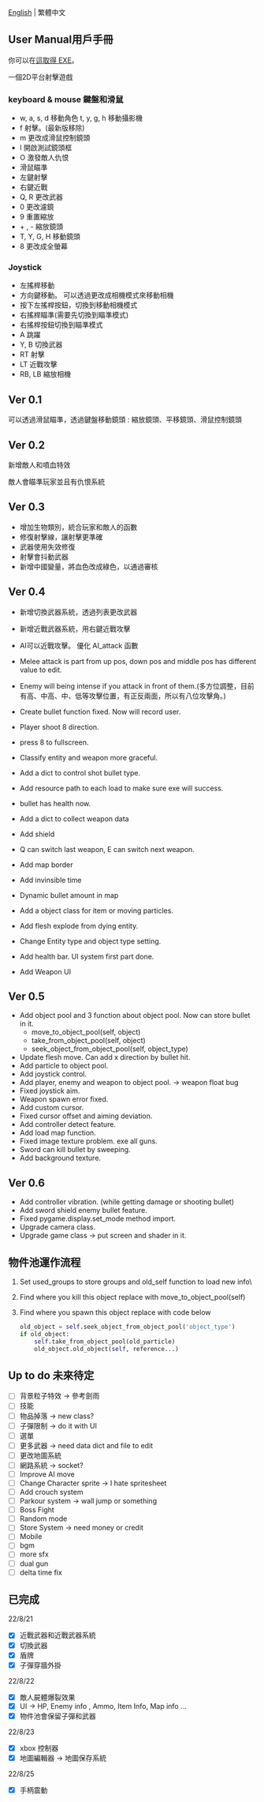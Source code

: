 [English](https://github.com/JingShing/2D-Platformer-Pygame-shooter/blob/main/README.md) | 繁體中文

## User Manual用戶手冊

你可以在[這取得 EXE](https://jingshing.itch.io/gunfight-prototype)。

一個2D平台射擊遊戲

### keyboard & mouse 鍵盤和滑鼠

* w, a, s, d 移動角色 t, y, g, h 移動攝影機
* f 射擊。(最新版移除)
* m 更改成滑鼠控制鏡頭
* l 開啟測試鏡頭框
* O 激發敵人仇恨
* 滑鼠瞄準
* 左鍵射擊
* 右鍵近戰
* Q, R 更改武器
* 0 更改濾鏡
* 9 重置縮放
* \+ , - 縮放鏡頭
* T, Y, G, H 移動鏡頭
* 8 更改成全螢幕

### Joystick

* 左搖桿移動
* 方向鍵移動。 可以透過更改成相機模式來移動相機
* 按下左搖桿按鈕，切換到移動相機模式
* 右搖桿瞄準(需要先切換到瞄準模式)
* 右搖桿按鈕切換到瞄準模式
* A 跳躍
* Y, B 切換武器
* RT 射擊
* LT 近戰攻擊
* RB, LB 縮放相機

## Ver 0.1

可以透過滑鼠瞄準，透過鍵盤移動鏡頭 : 縮放鏡頭、平移鏡頭、滑鼠控制鏡頭

## Ver 0.2

新增敵人和噴血特效

敵人會瞄準玩家並且有仇恨系統

## Ver 0.3

* 增加生物類別，統合玩家和敵人的函數
* 修復射擊線，讓射擊更準確
* 武器使用失效修復
* 射擊會抖動武器
* 新增中國變量，將血色改成綠色，以通過審核

## Ver 0.4

* 新增切換武器系統，透過列表更改武器

* 新增近戰武器系統，用右鍵近戰攻擊

* AI可以近戰攻擊。 優化 AI_attack 函數

* Melee attack is part from up pos, down pos and middle pos has different value to edit.

* Enemy will being intense if you attack in front of them.(多方位調整，目前有高、中高、中、低等攻擊位置，有正反兩面，所以有八位攻擊角。)

* Create bullet function fixed. Now will record user.

* Player shoot 8 direction.

* press 8 to fullscreen.

* Classify entity and weapon more graceful.

* Add a dict to control shot bullet type.

* Add resource path to each load to make sure exe will success.

* bullet has health now.

* Add a dict to collect weapon data

* Add shield

* Q can switch last weapon, E can switch next weapon.

* Add map border

* Add invinsible time

* Dynamic bullet amount in map

* Add a object class for item or moving particles.

* Add flesh explode from dying entity.

* Change Entity type and object type setting.

* Add health bar. UI system first part done.

* Add Weapon UI

## Ver 0.5

* Add object pool and 3 function about object pool. Now can store bullet in it.
  * move_to_object_pool(self, object)
  * take_from_object_pool(self, object)
  * seek_object_from_object_pool(self, object_type)
* Update flesh move. Can add x direction by bullet hit.
* Add particle to object pool.
* Add joystick control.
* Add player, enemy and weapon to object pool. -> weapon float bug
* Fixed joystick aim.
* Weapon spawn error fixed.
* Add custom cursor.
* Fixed cursor offset and aiming deviation.
* Add controller detect feature.
* Add load map function.
* Fixed image texture problem. exe all guns.
* Sword can kill bullet by sweeping.
* Add background texture.

## Ver 0.6

* Add controller vibration. (while getting damage or shooting bullet)
* Add sword shield enemy bullet feature.
* Fixed pygame.display.set_mode method import.
* Upgrade camera class.
* Upgrade game class -> put screen and shader in it.

## 物件池運作流程

1. Set used_groups to store groups and old_self function to load new info\

2. Find where you kill this object replace with move_to_object_pool(self)

3. Find where you spawn this object replace with code below

   ```python
   old_object = self.seek_object_from_object_pool('object_type')
   if old_object:
       self.take_from_object_pool(old_particle)
       old_object.old_object(self, reference...)
   ```


## Up to do 未來待定

- [ ] 背景粒子特效 -> 參考劍雨
- [ ] 技能
- [ ] 物品掉落 -> new class?
- [ ] 子彈限制 -> do it with UI
- [ ] 選單
- [ ] 更多武器 -> need data dict and file to edit
- [ ] 更改地圖系統
- [ ] 網路系統 -> socket?
- [ ] Improve AI move
- [ ] Change Character sprite -> I hate spritesheet
- [ ] Add crouch system
- [ ] Parkour system -> wall jump or something
- [ ] Boss Fight
- [ ] Random mode
- [ ] Store System -> need money or credit
- [ ] Mobile
- [ ] bgm
- [ ] more sfx
- [ ] dual gun
- [ ] delta time fix

## 已完成

22/8/21

- [x] 近戰武器和近戰武器系統
- [x] 切換武器
- [x] 盾牌
- [x] 子彈穿牆外掛

22/8/22

- [x] 敵人屍體爆裂效果
- [x] UI -> HP, Enemy info , Ammo, Item Info, Map info ...
- [x] 物件池會保留子彈和武器

22/8/23

- [x] xbox 控制器
- [x] 地圖編輯器 -> 地圖保存系統

22/8/25

- [x] 手柄震動
